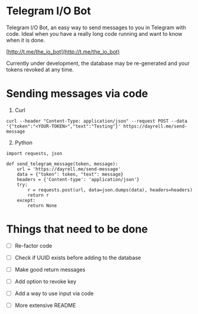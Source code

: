 # Telegram I/O Bot

Telegram I/O Bot, an easy way to send messages to you in Telegram with code.
Ideal when you have a really long code running and want to know when it is done.

[http://t.me/the_io_bot](http://t.me/the_io_bot)

Currently under development, the database may be re-generated and your tokens revoked at any time.

# Sending messages via code

1. Curl
```
curl --header "Content-Type: application/json" --request POST --data '{"token":"<YOUR-TOKEN>","text":"Testing"}' https://dayrell.me/send-message
```

2. Python
```
import requests, json

def send_telegram_message(token, message):
    url = 'https://dayrell.me/send-message'
    data = {"token": token, "text": message}
    headers = {'Content-type': 'application/json'}
    try:
        r = requests.post(url, data=json.dumps(data), headers=headers)
        return r
    except:
        return None
```

# Things that need to be done
- [ ] Re-factor code
- [ ] Check if UUID exists before adding to the database
- [ ] Make good return messages
- [ ] Add option to revoke key
- [ ] Add a way to use input via code
- [ ] More extensive README

